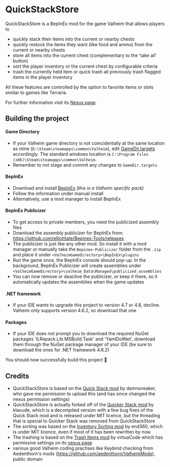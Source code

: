 # QuickStackStore

QuickStackStore is a BepInEx mod for the game Valheim that allows players to
- quickly stack their items into the current or nearby chests
- quickly restock the items they want (like food and ammo) from the current or nearby chests
- store all items into the current chest (complementary to the 'take all' button)
- sort the player inventory or the current chest by configurable criteria
- trash the currently held item or quick trash all previously trash flagged items in the player inventory

All these features are controlled by the option to favorite items or slots similar to games like Terraria.

For further information visit its [Nexus page](https://www.nexusmods.com/valheim/mods/2094).

## Building the project

#### Game Directory
- If your Valheim game directory is not coincidentally at the same location as mine (`D:\Steam\steamapps\common\Valheim`), edit [GameDir.targets](/QuickStackStore/GameDir.targets) accordingly. The standard windows location is `C:\Program Files (x86)\Steam\steamapps\common\Valheim`.
- Remember to not stage and commit any changes to `GameDir.targets`
#### BepInEx
 - Download and install [BepInEx](https://valheim.thunderstore.io/package/denikson/BepInExPack_Valheim/) *(this is a Valheim specific pack)*
 - Follow the information under manual install
 - Alternatively, use a mod manager to install BepInEx
#### BepInEx Publicizer
 - To get access to private members, you need the publicized assembly files
 - Download the assembly publicizer for BepInEx from: https://github.com/elliotttate/Bepinex-Tools/releases
 - The publicizer is just like any other mod. So install it with a mod manager or manually take the `Bepinex-Publicizer` folder from the `.zip` and place it under `<ValheimGameDirectory>\BepInEx\plugins`
 - Run the game once, the BepInEx console should pop-up. In the background, BepInEx Publicizer will create assemblies under `<ValheimGameDirectory>\valheim_Data\Managed\publicized_assemblies`
 - You can now remove or deactive the publicizer, or keep it there, so it automatically updates the assemblies when the game updates
#### .NET framework
 - If your IDE wants to upgrade this project to version 4.7 or 4.8, decline. Valheim only supports version 4.6.2, so download that one
#### Packages
 - If your IDE does not prompt you to download the required NuGet packages 'ILRepack.Lib.MSBuild.Task' and 'YamlDotNet', download them through the NuGet package manager of your IDE (be sure to download the ones for .NET framework 4.6.2)

You should now successfully build this project 🎉

## Credits

- QuickStackStore is based on the [Quick Stack mod](https://www.nexusmods.com/valheim/mods/29) by damnsneaker, who gave me permission to upload this (and has since changed the nexus permission settings)
- QuickStackStore is actually forked off of the [Quicker Stack mod](https://github.com/klaoude/QuickerStack) by klaoude, which is a decompiled version with a few bug fixes of the Quick Stack mod and is released under MIT licence, but the threading that is special to Quicker Stack was removed from QuickStackStore
- The sorting was based on the [Inventory Sorting mod](https://github.com/end360/Valheim-Inventory-Sorting) by end360, which is under MIT licence, even if most of it has been rewritten by now
- The trashing is based on the [Trash Items mod](https://github.com/virtuaCode/valheim-mods/tree/main/TrashItems) by virtuaCode which has permissive settings on its [nexus page](https://www.nexusmods.com/valheim/mods/441)
- various good Valheim coding practises like Keybind checking from Aedenthorn's mods (https://github.com/aedenthorn/ValheimMods), public domain
